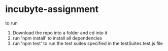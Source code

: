 # incubyte-assignment

to run
1. Download the repo into a folder and cd into it
2. run 'npm install' to install all dependencies
3. run 'npm test' to run the test suites specified in the testSuites.test.js file
